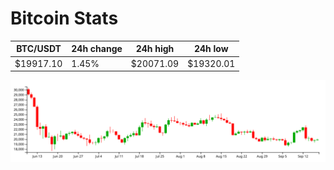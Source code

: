 # Bitcoin Stats

BTC/USDT|24h change|24h high|24h low|
|---|---|---|---|
|$19917.10|1.45%|$20071.09|$19320.01|

<img src="./chart.svg">
